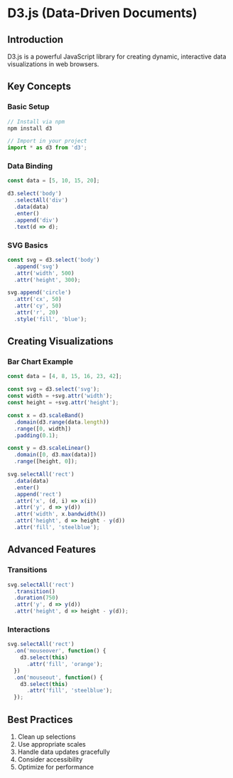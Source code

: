 # D3.js (Data-Driven Documents)

## Introduction
D3.js is a powerful JavaScript library for creating dynamic, interactive data visualizations in web browsers.

## Key Concepts

### Basic Setup
```javascript
// Install via npm
npm install d3

// Import in your project
import * as d3 from 'd3';
```

### Data Binding
```javascript
const data = [5, 10, 15, 20];

d3.select('body')
  .selectAll('div')
  .data(data)
  .enter()
  .append('div')
  .text(d => d);
```

### SVG Basics
```javascript
const svg = d3.select('body')
  .append('svg')
  .attr('width', 500)
  .attr('height', 300);

svg.append('circle')
  .attr('cx', 50)
  .attr('cy', 50)
  .attr('r', 20)
  .style('fill', 'blue');
```

## Creating Visualizations

### Bar Chart Example
```javascript
const data = [4, 8, 15, 16, 23, 42];

const svg = d3.select('svg');
const width = +svg.attr('width');
const height = +svg.attr('height');

const x = d3.scaleBand()
  .domain(d3.range(data.length))
  .range([0, width])
  .padding(0.1);

const y = d3.scaleLinear()
  .domain([0, d3.max(data)])
  .range([height, 0]);

svg.selectAll('rect')
  .data(data)
  .enter()
  .append('rect')
  .attr('x', (d, i) => x(i))
  .attr('y', d => y(d))
  .attr('width', x.bandwidth())
  .attr('height', d => height - y(d))
  .attr('fill', 'steelblue');
```

## Advanced Features

### Transitions
```javascript
svg.selectAll('rect')
  .transition()
  .duration(750)
  .attr('y', d => y(d))
  .attr('height', d => height - y(d));
```

### Interactions
```javascript
svg.selectAll('rect')
  .on('mouseover', function() {
    d3.select(this)
      .attr('fill', 'orange');
  })
  .on('mouseout', function() {
    d3.select(this)
      .attr('fill', 'steelblue');
  });
```

## Best Practices
1. Clean up selections
2. Use appropriate scales
3. Handle data updates gracefully
4. Consider accessibility
5. Optimize for performance 
